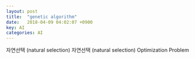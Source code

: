 ```yaml
---
layout: post
title:  "genetic algorithm"
date:   2018-04-09 04:02:07 +0900
key: AI
categories: AI 
---
```


자연선택 (natural selection)
자연선택 (natural selection)
Optimization Problem